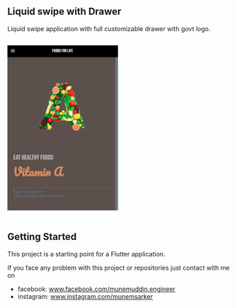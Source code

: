 ## Liquid swipe with Drawer

Liquid swipe application with full customizable drawer with govt logo.

<img src="./liquid-swipe.gif" width="250">

## Getting Started

This project is a starting point for a Flutter application.


If you face any problem with this project or repositories just contact with me on 
- facebook: www.facebook.com/munemuddin.engineer
- instagram: www.instagram.com/munemsarker
